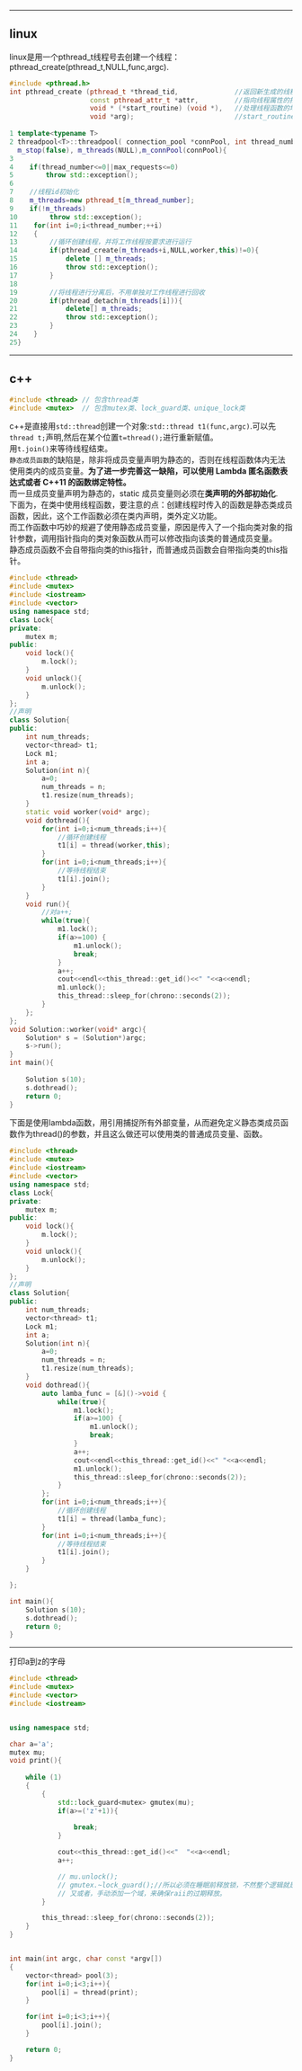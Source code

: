 -----------------------------------
## linux  
linux是用一个pthread_t线程号去创建一个线程：pthread_create(pthread_t,NULL,func,argc).
```cpp
#include <pthread.h>
int pthread_create (pthread_t *thread_tid,              //返回新生成的线程的id
                    const pthread_attr_t *attr,         //指向线程属性的指针,通常设置为NULL
                    void * (*start_routine) (void *),   //处理线程函数的地址
                    void *arg);                         //start_routine()中的参数
                    
1 template<typename T>
2 threadpool<T>::threadpool( connection_pool *connPool, int thread_number, int max_requests) : m_thread_number(thread_number), m_max_requests(max_requests),
  m_stop(false), m_threads(NULL),m_connPool(connPool){
3
4    if(thread_number<=0||max_requests<=0)
5        throw std::exception();
6
7    //线程id初始化
8    m_threads=new pthread_t[m_thread_number];
9    if(!m_threads)
10        throw std::exception();
11    for(int i=0;i<thread_number;++i)
12    {
13        //循环创建线程，并将工作线程按要求进行运行
14        if(pthread_create(m_threads+i,NULL,worker,this)!=0){
15            delete [] m_threads;
16            throw std::exception();
17        }
18
19        //将线程进行分离后，不用单独对工作线程进行回收
20        if(pthread_detach(m_threads[i])){
21            delete[] m_threads;
22            throw std::exception();
23        }
24    }
25}
```
---------------------------------
## c++       
```cpp
#include <thread> // 包含thread类
#include <mutex>  // 包含mutex类、lock_guard类、unique_lock类


```

c++是直接用`std::thread`创建一个对象:`std::thread t1(func,argc)`.可以先`thread t;`声明,然后在某个位置`t=thread();`进行重新赋值。  
用`t.join()`来等待线程结束。  
`静态成员函数`的缺陷是，除非将成员变量声明为静态的，否则在线程函数体内无法使用类内的成员变量。**为了进一步完善这一缺陷，可以使用 Lambda 匿名函数表达式或者 C++11 的函数绑定特性。**  
而一旦成员变量声明为静态的，static 成员变量则必须在**类声明的外部初始化**.  
下面为，在类中使用线程函数，要注意的点：创建线程时传入的函数是静态类成员函数，因此，这个工作函数必须在类内声明，类外定义功能。    
而工作函数中巧妙的规避了使用静态成员变量，原因是传入了一个指向类对象的指针参数，调用指针指向的类对象函数从而可以修改指向该类的普通成员变量。  
静态成员函数不会自带指向类的this指针，而普通成员函数会自带指向类的this指针。
```CPP
#include <thread>
#include <mutex>
#include <iostream>
#include <vector>
using namespace std;
class Lock{
private:
    mutex m;
public:
    void lock(){
        m.lock();
    }
    void unlock(){
        m.unlock();
    }
};
//声明
class Solution{
public:
    int num_threads;
    vector<thread> t1;
    Lock m1;
    int a;
    Solution(int n){
        a=0;
        num_threads = n;
        t1.resize(num_threads);
    }
    static void worker(void* argc);
    void dothread(){
        for(int i=0;i<num_threads;i++){
            //循环创建线程
            t1[i] = thread(worker,this);
        }
        for(int i=0;i<num_threads;i++){
            //等待线程结束
            t1[i].join();
        }
    }
    void run(){
        //对a++;
        while(true){
            m1.lock();
            if(a>=100) {
                m1.unlock();
                break;
            }
            a++;
            cout<<endl<<this_thread::get_id()<<" "<<a<<endl;
            m1.unlock();
            this_thread::sleep_for(chrono::seconds(2));
        }
    };
};
void Solution::worker(void* argc){
    Solution* s = (Solution*)argc;
    s->run();
}
int main(){
    
    Solution s(10);
    s.dothread();
    return 0;
}
```
下面是使用lambda函数，用引用捕捉所有外部变量，从而避免定义静态类成员函数作为thread()的参数，并且这么做还可以使用类的普通成员变量、函数。
```CPP
#include <thread>
#include <mutex>
#include <iostream>
#include <vector>
using namespace std;
class Lock{
private:
    mutex m;
public:
    void lock(){
        m.lock();
    }
    void unlock(){
        m.unlock();
    }
};
//声明
class Solution{
public:
    int num_threads;
    vector<thread> t1;
    Lock m1;
    int a;
    Solution(int n){
        a=0;
        num_threads = n;
        t1.resize(num_threads);
    }
    void dothread(){
        auto lamba_func = [&]()->void {
            while(true){
                m1.lock();
                if(a>=100) {
                    m1.unlock();
                    break;
                }
                a++;
                cout<<endl<<this_thread::get_id()<<" "<<a<<endl;
                m1.unlock();
                this_thread::sleep_for(chrono::seconds(2));
            }
        };
        for(int i=0;i<num_threads;i++){
            //循环创建线程
            t1[i] = thread(lamba_func);
        }
        for(int i=0;i<num_threads;i++){
            //等待线程结束
            t1[i].join();
        }
    }

};

int main(){
    Solution s(10);
    s.dothread();
    return 0;
}
```


--------
打印a到z的字母
```cpp
#include <thread>
#include <mutex>
#include <vector>
#include <iostream>


using namespace std;

char a='a';
mutex mu;
void print(){
  
    while (1)
    {
        {
            std::lock_guard<mutex> gmutex(mu);
            if(a>=('z'+1)){
                
                break;
            }

            cout<<this_thread::get_id()<<"  "<<a<<endl;
            a++;

            // mu.unlock();
            // gmutex.~lock_guard();//所以必须在睡眠前释放锁，不然整个逻辑就是串行的。
            // 又或者，手动添加一个域，来确保raii的过期释放。
        }

	    this_thread::sleep_for(chrono::seconds(2));
    }
}


int main(int argc, char const *argv[])
{
    vector<thread> pool(3);
    for(int i=0;i<3;i++){
        pool[i] = thread(print);
    }

    for(int i=0;i<3;i++){
        pool[i].join();
    }

    return 0;
}

```
